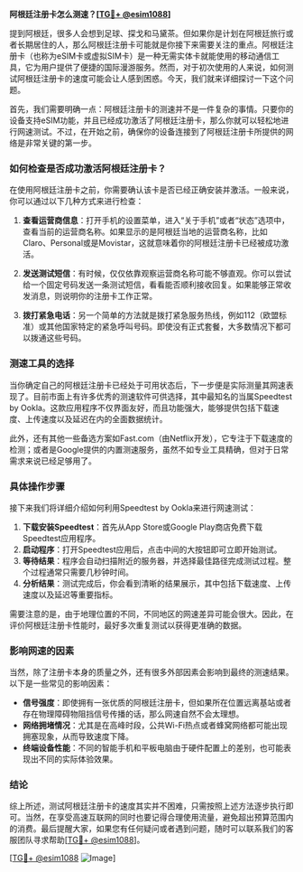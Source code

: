 **阿根廷注册卡怎么测速？[[TG💪+ @esim1088](https://t.me/s/esim1088)]**

提到阿根廷，很多人会想到足球、探戈和马黛茶。但如果你是计划在阿根廷旅行或者长期居住的人，那么阿根廷注册卡可能就是你接下来需要关注的重点。阿根廷注册卡（也称为eSIM卡或虚拟SIM卡）是一种无需实体卡就能使用的移动通信工具，它为用户提供了便捷的国际漫游服务。然而，对于初次使用的人来说，如何测试阿根廷注册卡的速度可能会让人感到困惑。今天，我们就来详细探讨一下这个问题。

首先，我们需要明确一点：阿根廷注册卡的测速并不是一件复杂的事情。只要你的设备支持eSIM功能，并且已经成功激活了阿根廷注册卡，那么你就可以轻松地进行网速测试。不过，在开始之前，确保你的设备连接到了阿根廷注册卡所提供的网络是非常关键的第一步。

### 如何检查是否成功激活阿根廷注册卡？

在使用阿根廷注册卡之前，你需要确认该卡是否已经正确安装并激活。一般来说，你可以通过以下几种方式来进行检查：

1. **查看运营商信息**：打开手机的设置菜单，进入“关于手机”或者“状态”选项中，查看当前的运营商名称。如果显示的是阿根廷当地的运营商名称，比如Claro、Personal或是Movistar，这就意味着你的阿根廷注册卡已经被成功激活。
   
2. **发送测试短信**：有时候，仅仅依靠观察运营商名称可能不够直观。你可以尝试给一个固定号码发送一条测试短信，看看能否顺利接收回复。如果能够正常收发消息，则说明你的注册卡工作正常。

3. **拨打紧急电话**：另一个简单的方法就是拨打紧急服务热线，例如112（欧盟标准）或其他国家特定的紧急呼叫号码。即使没有正式套餐，大多数情况下都可以拨通这些号码。

### 测速工具的选择

当你确定自己的阿根廷注册卡已经处于可用状态后，下一步便是实际测量其网速表现了。目前市面上有许多优秀的测速软件可供选择，其中最知名的当属Speedtest by Ookla。这款应用程序不仅界面友好，而且功能强大，能够提供包括下载速度、上传速度以及延迟在内的全面数据统计。

此外，还有其他一些备选方案如Fast.com（由Netflix开发），它专注于下载速度的检测；或者是Google提供的内置测速服务，虽然不如专业工具精确，但对于日常需求来说已经足够用了。

### 具体操作步骤

接下来我们将详细介绍如何利用Speedtest by Ookla来进行网速测试：

1. **下载安装Speedtest**：首先从App Store或Google Play商店免费下载Speedtest应用程序。
2. **启动程序**：打开Speedtest应用后，点击中间的大按钮即可立即开始测试。
3. **等待结果**：程序会自动扫描附近的服务器，并选择最佳路径完成测试过程。整个过程通常只需要几秒钟时间。
4. **分析结果**：测试完成后，你会看到清晰的结果展示，其中包括下载速度、上传速度以及延迟等重要指标。

需要注意的是，由于地理位置的不同，不同地区的网速差异可能会很大。因此，在评价阿根廷注册卡性能时，最好多次重复测试以获得更准确的数据。

### 影响网速的因素

当然，除了注册卡本身的质量之外，还有很多外部因素会影响到最终的测速结果。以下是一些常见的影响因素：

- **信号强度**：即使拥有一张优质的阿根廷注册卡，但如果所在位置远离基站或者存在物理障碍物阻挡信号传播的话，那么网速自然不会太理想。
- **网络拥堵情况**：尤其是在高峰时段，公共Wi-Fi热点或者蜂窝网络都可能出现拥塞现象，从而导致速度下降。
- **终端设备性能**：不同的智能手机和平板电脑由于硬件配置上的差别，也可能表现出不同的实际体验效果。

### 结论

综上所述，测试阿根廷注册卡的速度其实并不困难，只需按照上述方法逐步执行即可。当然，在享受高速互联网的同时也要记得合理使用流量，避免超出预算范围内的消费。最后提醒大家，如果您有任何疑问或者遇到问题，随时可以联系我们的客服团队寻求帮助[[TG💪+ @esim1088](https://t.me/s/esim1088)]。

[[TG💪+ @esim1088](https://t.me/s/esim1088) ![Image](https://i.postimg.cc/4NQfJmqS/Snipaste-2025-05-13-00-14-12.png)]